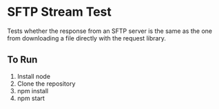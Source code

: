 # SFTP Stream Test
Tests whether the response from an SFTP server is the same as the one from downloading a file directly with the request library.

## To Run
1. Install node
2. Clone the repository
3. npm install
4. npm start

